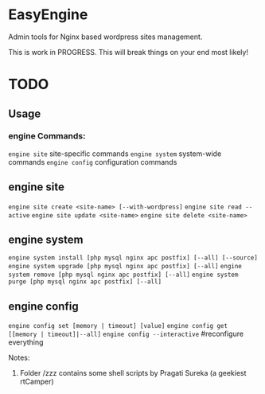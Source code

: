 EasyEngine 
==========

Admin tools for Nginx based wordpress sites management. 

This is work in PROGRESS. This will break things on your end most likely!

# TODO

## Usage

### engine Commands:

`engine site` site-specific commands
`engine system` system-wide commands
`engine config` configuration commands

## engine site

`engine site create <site-name> [--with-wordpress]`
`engine site read --active`
`engine site update <site-name>`
`engine site delete <site-name>`

## engine system

`engine system install [php mysql nginx apc postfix] [--all] [--source]`
`engine system upgrade [php mysql nginx apc postfix] [--all]`
`engine system remove [php mysql nginx apc postfix] [--all]`
`engine system purge [php mysql nginx apc postfix] [--all]`

## engine config

`engine config set [memory | timeout] [value]`
`engine config get [[memory | timeout]|--all]`
`engine config --interactive` #reconfigure everything





Notes:

1. Folder /zzz contains some shell scripts by Pragati Sureka (a geekiest rtCamper)

